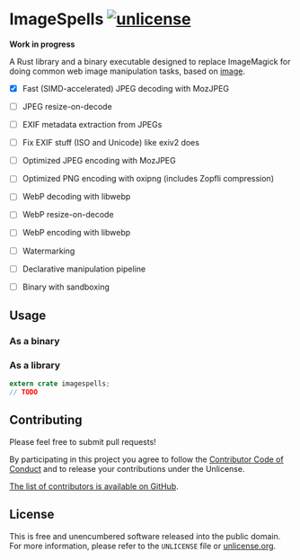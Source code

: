 # ImageSpells  [![unlicense](https://img.shields.io/badge/un-license-green.svg?style=flat)](http://unlicense.org)

**Work in progress**

A Rust library and a binary executable designed to replace ImageMagick for doing common web image manipulation tasks, based on [image](https://github.com/PistonDevelopers/image).

- [x] Fast (SIMD-accelerated) JPEG decoding with MozJPEG
- [ ] JPEG resize-on-decode
- [ ] EXIF metadata extraction from JPEGs
- [ ] Fix EXIF stuff (ISO and Unicode) like exiv2 does
- [ ] Optimized JPEG encoding with MozJPEG
- [ ] Optimized PNG encoding with oxipng (includes Zopfli compression)
- [ ] WebP decoding with libwebp
- [ ] WebP resize-on-decode
- [ ] WebP encoding with libwebp
- [ ] Watermarking
- [ ] Declarative manipulation pipeline
- [ ] Binary with sandboxing


## Usage

### As a binary

### As a library

```rust
extern crate imagespells;
// TODO
```

## Contributing

Please feel free to submit pull requests!

By participating in this project you agree to follow the [Contributor Code of Conduct](http://contributor-covenant.org/version/1/4/) and to release your contributions under the Unlicense.

[The list of contributors is available on GitHub](https://github.com/myfreeweb/secstr/graphs/contributors).

## License

This is free and unencumbered software released into the public domain.  
For more information, please refer to the `UNLICENSE` file or [unlicense.org](http://unlicense.org).
